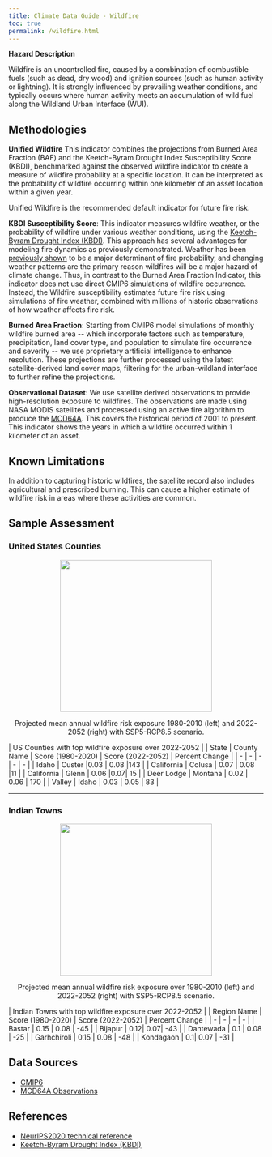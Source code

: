```yaml
---
title: Climate Data Guide - Wildfire
toc: true
permalink: /wildfire.html
---
```


**Hazard Description**

Wildfire is an uncontrolled fire, caused by a combination of combustible fuels (such as dead, dry wood) and ignition sources (such as human activity or lightning).  It is strongly influenced by prevailing weather conditions, and typically occurs where human activity meets an accumulation of wild fuel along the Wildland Urban Interface (WUI).

## Methodologies
**Unified Wildfire**
This indicator combines the projections from Burned Area Fraction (BAF) and the Keetch-Byram Drought Index Susceptibility Score (KBDI), benchmarked against the observed wildfire indicator to create a measure of wildfire probability at a specific location.  It can be interpreted as the probability of wildfire occurring within one kilometer of an asset location within a given year. 

Unified Wildfire is the recommended default indicator for future fire risk.

**KBDI Susceptibility Score**: This indicator measures wildfire weather, or the probability of wildfire under various weather conditions, using the [Keetch-Byram Drought Index (KBDI)](https://twc.tamu.edu/kbdi).  This approach has several advantages for modeling fire dynamics as previously demonstrated.  Weather has been [previously shown](https://iopscience.iop.org/article/10.1088/2515-7620/abd836) to be a major determinant of fire probability, and changing weather patterns are the primary reason wildfires will be a major hazard of climate change. Thus, in contrast to the Burned Area Fraction Indicator, this indicator does not use direct CMIP6 simulations of wildfire occurrence.  Instead, the Wildfire susceptibility estimates future fire risk using simulations of fire weather, combined with millions of historic observations of how weather affects fire risk. 

**Burned Area Fraction**: Starting from CMIP6 model simulations of monthly wildfire burned area -- which incorporate factors such as temperature, precipitation, land cover type, and population to simulate fire occurrence and severity -- we use proprietary artificial intelligence to enhance resolution. These projections are further processed using the latest satellite-derived land cover maps, filtering for the urban-wildland interface to further refine the projections.

**Observational Dataset**: We use satellite derived observations to provide high-resolution exposure to wildfires. The observations are made using NASA MODIS satellites and processed using an active fire algorithm to produce the [MCD64A](https://lpdaac.usgs.gov/documents/115/MCD64_ATBD_V6.pdf). This covers the historical period of 2001 to present. This indicator shows the years in which a wildfire occurred within 1 kilometer of an asset.

## Known Limitations
In addition to capturing historic wildfires, the satellite record also includes agricultural and prescribed burning.  This can cause a higher estimate of wildfire risk in areas where these activities are common.

## Sample Assessment
### United States Counties

<p align="center">
<img height="300" src="assets/images/dataguide/wildfire_unified_prob_usa_1980_2020_v_2022-2052.png">
</p>

<p align="center">
Projected mean annual wildfire risk exposure 1980-2010 (left) and 2022-2052 (right) with SSP5-RCP8.5 scenario.
</p>

| US Counties with top wildfire exposure over 2022-2052 |
| State | County Name | Score (1980-2020) | Score (2022-2052) | Percent Change | 
| - | - | - | - | - |
| Idaho | Custer |0.03 | 0.08 |143 |
| California | Colusa | 0.07 |	0.08	|11 |
| California | Glenn | 0.06	|0.07| 15 |
| Deer Lodge | Montana | 0.02 | 0.06 | 	170 |
| Valley | Idaho | 0.03 | 0.05 | 83 |

<hr>

### Indian Towns
<p align="center">
<img height="300" src="assets/images/dataguide/wildfire_unified_prob_india_1980_2020_v_2022-2052.png">
</p>

<p align="center">
Projected mean annual wildfire risk exposure over 1980-2010 (left) and 2022-2052 (right) with SSP5-RCP8.5 scenario.
</p>

| Indian Towns with top wildfire exposure over 2022-2052 |
| Region Name | Score (1980-2020) | Score (2022-2052) | Percent Change | 
| - | - | - | - | 
| Bastar | 0.15 | 0.08 | -45 |
| Bijapur | 0.12| 0.07| -43 |
| Dantewada | 0.1 | 0.08 | -25 |
| Garhchiroli | 0.15 | 0.08 | -48 |
| Kondagaon | 0.1| 0.07 | -31 |


## Data Sources
- [CMIP6](https://www.wcrp-climate.org/wgcm-cmip/wgcm-cmip6)
- [MCD64A Observations](https://lpdaac.usgs.gov/documents/115/MCD64_ATBD_V6.pdf)

## References
- [NeurIPS2020 technical reference](https://www.climatechange.ai/papers/neurips2020/45)
- [Keetch-Byram Drought Index (KBDI)](https://twc.tamu.edu/kbdi)
